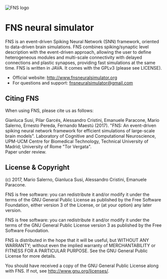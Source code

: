 ![FNS logo](https://github.com/fnsneuralsimulator/fns-documentation/FNSlogo.png "FNS logo")

FNS neural simulator
=====

FNS is an event-driven Spiking Neural Network (SNN) framework, oriented to 
data-driven brain simulations. FNS combines spiking/synaptic level 
description with the event-driven approach, allowing the user to define 
heterogeneous modules and multi-scale connectivity with delayed connections 
and plastic synapses, providing fast simulations at the same time.
FNS is written in JAVA.
It comes with the GPLv3 (please see LICENSE).

* Official website: http://www.fnsneuralsimulator.org
* For questions and support: fnsneuralsimulator@gmail.com


Citing FNS
------------

When using FNS, please cite us as follows:

Gianluca Susi, Pilar Garcés, Alessandro Cristini, Emanuele Paracone, Mario 
Salerno, Ernesto Pereda, Fernando Maestú (2017). "FNS: An event-driven 
spiking neural network framework for efficient simulations of large-scale 
brain models". 
Laboratory of Cognitive and Computational Neuroscience, UPM-UCM Centre for 
Biomedical Technology, Technical University of Madrid; University of Rome 
"Tor Vergata".   
Paper under review.


License & Copyright 
-------------------

(c) 2017, Mario Salerno, Gianluca Susi, Alessandro Cristini, Emanuele Paracone.

FNS is free software: you can redistribute it and/or modify
it under the terms of the GNU General Public License as published by
the Free Software Foundation, either version 3 of the License, or
(at your option) any later version.

FNS is free software: you can redistribute it and/or modify it under the terms 
of the GNU General Public License version 3 as published by  the Free Software 
Foundation.

FNS is distributed in the hope that it will be useful, but WITHOUT ANY 
WARRANTY; without even the implied warranty of MERCHANTABILITY or FITNESS FOR 
A PARTICULAR PURPOSE. See the GNU General Public License for more details.
 
You should have received a copy of the GNU General Public License along with 
FNS. If not, see <http://www.gnu.org/licenses/>.
